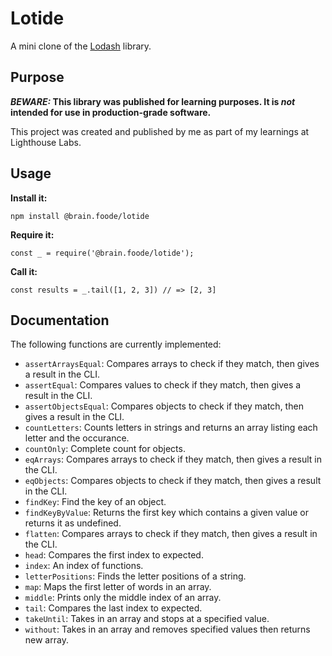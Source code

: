 # Lotide

A mini clone of the [Lodash](https://lodash.com) library.

## Purpose

**_BEWARE:_ This library was published for learning purposes. It is _not_ intended for use in production-grade software.**

This project was created and published by me as part of my learnings at Lighthouse Labs. 

## Usage

**Install it:**

`npm install @brain.foode/lotide`

**Require it:**

`const _ = require('@brain.foode/lotide');`

**Call it:**

`const results = _.tail([1, 2, 3]) // => [2, 3]`

## Documentation

The following functions are currently implemented:

* `assertArraysEqual`: Compares arrays to check if they match, then gives a result in the CLI.
* `assertEqual`: Compares values to check if they match, then gives a result in the CLI.
* `assertObjectsEqual`: Compares objects to check if they match, then gives a result in the CLI.
* `countLetters`: Counts letters in strings and returns an array listing each letter and the occurance.
* `countOnly`: Complete count for objects.
* `eqArrays`: Compares arrays to check if they match, then gives a result in the CLI.
* `eqObjects`: Compares objects to check if they match, then gives a result in the CLI.
* `findKey`: Find the key of an object.
* `findKeyByValue`: Returns the first key which contains a given value or returns it as undefined.
* `flatten`: Compares arrays to check if they match, then gives a result in the CLI.
* `head`: Compares the first index to expected.
* `index`: An index of functions.
* `letterPositions`: Finds the letter positions of a string.
* `map`: Maps the first letter of words in an array.
* `middle`: Prints only the middle index of an array.
* `tail`: Compares the last index to expected.
* `takeUntil`: Takes in an array and stops at a specified value.
* `without`: Takes in an array and removes specified values then returns new array.
